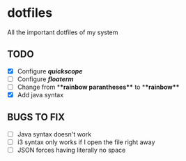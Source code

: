 # dotfiles

All the important dotfiles of my system

## TODO

- [x] Configure _**quickscope**_
- [ ] Configure _**floaterm**_
- [ ] Change from \***\*rainbow parantheses\*\*** to \***\*rainbow\*\***
- [x] Add java syntax

## BUGS TO FIX

- [ ] Java syntax doesn't work
- [ ] i3 syntax only works if I open the file right away
- [ ] JSON forces having literally no space
